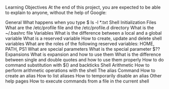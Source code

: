 Learning Objectives At the end of this project, you are expected to be able to explain to anyone, without the help of Google:

General What happens when you type $ ls -l *.txt Shell Initialization Files What are the /etc/profile file and the /etc/profile.d directory What is the ~/.bashrc file Variables What is the difference between a local and a global variable What is a reserved variable How to create, update and delete shell variables What are the roles of the following reserved variables: HOME, PATH, PS1 What are special parameters What is the special parameter $?? Expansions What is expansion and how to use them What is the difference between single and double quotes and how to use them properly How to do command substitution with $() and backticks Shell Arithmetic How to perform arithmetic operations with the shell The alias Command How to create an alias How to list aliases How to temporarily disable an alias Other help pages How to execute commands from a file in the current shell

